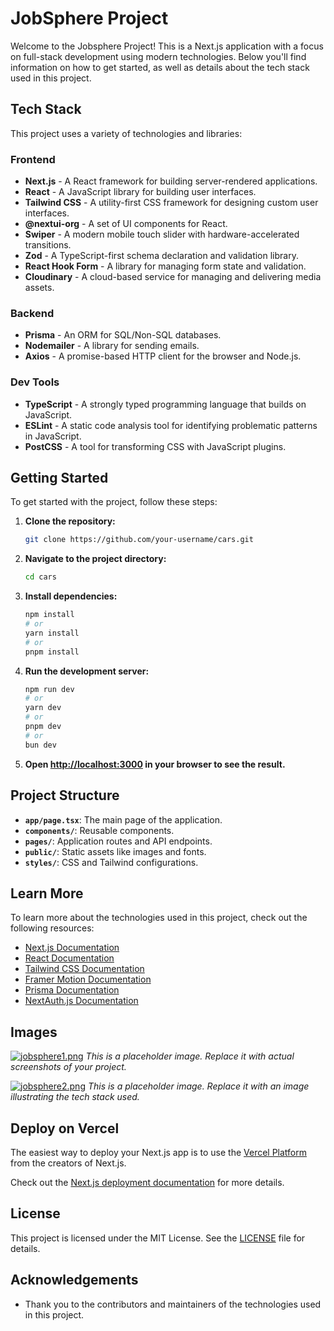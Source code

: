 # JobSphere Project

Welcome to the Jobsphere Project! This is a Next.js application with a focus on full-stack development using modern technologies. Below you'll find information on how to get started, as well as details about the tech stack used in this project.

## Tech Stack

This project uses a variety of technologies and libraries:

### Frontend

- **Next.js** - A React framework for building server-rendered applications.
- **React** - A JavaScript library for building user interfaces.
- **Tailwind CSS** - A utility-first CSS framework for designing custom user interfaces.
- **@nextui-org** - A set of UI components for React.
- **Swiper** - A modern mobile touch slider with hardware-accelerated transitions.
- **Zod** - A TypeScript-first schema declaration and validation library.
- **React Hook Form** - A library for managing form state and validation.
- **Cloudinary** - A cloud-based service for managing and delivering media assets.

### Backend

- **Prisma** - An ORM for SQL/Non-SQL databases.
- **Nodemailer** - A library for sending emails.
- **Axios** - A promise-based HTTP client for the browser and Node.js.

### Dev Tools

- **TypeScript** - A strongly typed programming language that builds on JavaScript.
- **ESLint** - A static code analysis tool for identifying problematic patterns in JavaScript.
- **PostCSS** - A tool for transforming CSS with JavaScript plugins.

## Getting Started

To get started with the project, follow these steps:

1. **Clone the repository:**

    ```bash
    git clone https://github.com/your-username/cars.git
    ```

2. **Navigate to the project directory:**

    ```bash
    cd cars
    ```

3. **Install dependencies:**

    ```bash
    npm install
    # or
    yarn install
    # or
    pnpm install
    ```

4. **Run the development server:**

    ```bash
    npm run dev
    # or
    yarn dev
    # or
    pnpm dev
    # or
    bun dev
    ```

5. **Open [http://localhost:3000](http://localhost:3000) in your browser to see the result.**

## Project Structure

- **`app/page.tsx`**: The main page of the application.
- **`components/`**: Reusable components.
- **`pages/`**: Application routes and API endpoints.
- **`public/`**: Static assets like images and fonts.
- **`styles/`**: CSS and Tailwind configurations.

## Learn More

To learn more about the technologies used in this project, check out the following resources:

- [Next.js Documentation](https://nextjs.org/docs)
- [React Documentation](https://reactjs.org/docs/getting-started.html)
- [Tailwind CSS Documentation](https://tailwindcss.com/docs)
- [Framer Motion Documentation](https://www.framer.com/api/motion/)
- [Prisma Documentation](https://www.prisma.io/docs/)
- [NextAuth.js Documentation](https://next-auth.js.org/getting-started/introduction)

## Images

[![jobsphere1.png](https://i.postimg.cc/CKSk6Cm9/jobsphere1.png)](https://postimg.cc/v4244nRv)
*This is a placeholder image. Replace it with actual screenshots of your project.*

[![jobsphere2.png](https://i.postimg.cc/MHqTmxxB/jobsphere2.png)](https://postimg.cc/Q9Yhj2FN)
*This is a placeholder image. Replace it with an image illustrating the tech stack used.*

## Deploy on Vercel

The easiest way to deploy your Next.js app is to use the [Vercel Platform](https://vercel.com/new?utm_medium=default-template&filter=next.js&utm_source=create-next-app&utm_campaign=create-next-app-readme) from the creators of Next.js.

Check out the [Next.js deployment documentation](https://nextjs.org/docs/deployment) for more details.

## License

This project is licensed under the MIT License. See the [LICENSE](LICENSE) file for details.

## Acknowledgements

- Thank you to the contributors and maintainers of the technologies used in this project.

